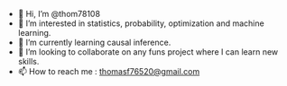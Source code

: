 - 👋 Hi, I’m @thom78108
- 👀 I’m interested in statistics, probability, optimization and machine learning.
- 🌱 I’m currently learning causal inference.
- 💞️ I’m looking to collaborate on any funs project where I can learn new skills.
- 📫 How to reach me : thomasf76520@gmail.com

<!---
thom78108/thom78108 is a ✨ special ✨ repository because its `README.md` (this file) appears on your GitHub profile.
You can click the Preview link to take a look at your changes.
--->
